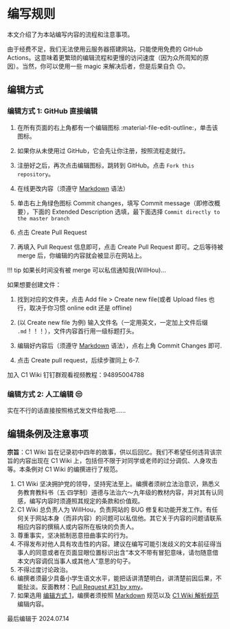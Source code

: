# 编写规则

本文介绍了为本站编写内容的流程和注意事项。

由于经费不足，我们无法使用云服务器搭建网站，只能使用免费的 GitHub Actions。这意味着更繁琐的编辑流程和更慢的访问速度（因为众所周知的原因）。当然，你可以使用一些 magic 来解决后者，但是后果自负 :upside_down_face:。

## 编辑方式

### 编辑方式 1: GitHub 直接编辑

1. 在所有页面的右上角都有一个编辑图标 :material-file-edit-outline:，单击该图标。

2. 如果你从未使用过 GitHub，它会先让你注册，按照流程走就行。

3. 注册好之后，再次点击编辑图标，跳转到 GitHub。点击 `Fork this repository`。

4. 在线更改内容（须遵守 [Markdown](markdown.md) 语法）

5. 单击右上角绿色图标 Commit changes，填写 Commit message（即修改概要），下面的 Extended Description 选填，最下面选择 `Commit directly to the master branch`

6. 点击 Create Pull Request

7. 再填入 Pull Request 信息即可，点击 Create Pull Request 即可。之后等待被 merge 后，你编辑的内容就会被显示在网站上。

!!! tip
    如果长时间没有被 merge 可以私信通知我(WillHou)...

如果想要创建文件：

1. 找到对应的文件夹，点击 Add file > Create new file(或者 Upload files 也行，取决于你习惯 online edit 还是 offline)

2. (以 Create new file 为例) 输入文件名（一定用英文，一定加上文件后缀 `.md`！！！），文件内容首行用一级标题打头。

3. 编辑好内容后（须遵守 [Markdown](markdown.md) 语法），点右上角 Commit Changes 即可.

4. 点击 Create pull request，后续步骤同上 6-7.

加入 C1 Wiki 钉钉群观看视频教程：94895004788

### 编辑方式 2: 人工编辑 :unamused:

实在不行的话直接按照格式发文件给我吧......

## 编辑条例及注意事项

**宗旨**：C1 Wiki 旨在记录初中四年的故事，供以后回忆。我们不希望任何违背该宗旨的内容出现在 C1 Wiki 上，包括但不限于对同学或老师的过分调侃、人身攻击等。本条例对 C1 Wiki 的编撰进行了规范。

1. C1 Wiki 坚决拥护党的领导，坚持宪法至上。编撰者须树立法治意识，熟悉义务教育教科书（五·四学制）道德与法治六～九年级的教材内容，并对其有认同感，编写内容时须遵照其规定的条款和价值观。
2. C1 Wiki 总负责人为 WillHou，负责网站的 BUG 修复和功能开发工作。有任何关于网站本身（而非内容）的问题可以私信他。其它关于内容的问题请联系相应内容的撰稿人或内容所在板块的负责人。
3. 尊重事实，坚决抵制恶意扭曲事实的行为。
4. 不得发布对他人具有攻击性的内容。建议在编写可能引发歧义的文本前征得当事人的同意或者在页面显眼位置标识出含“本文不带有冒犯意味，请勿随意借本文内容调侃当事人或其他人”意思的句子。
5. 不得过度讨论政治。
6. 编撰者须最少具备小学生语文水平，能把话讲清楚明白，讲清楚前因后果，不能扯淡。反面教材：[Pull Request #31 by xmy](https://github.com/WillHouMoe/c1-wiki/pull/31)。
7. 如果选用 [编辑方式 1](https://willhoumoe.github.io/c1-wiki/direction/rules/#1-github)，编撰者须按照 [Markdown](https://willhoumoe.github.io/c1-wiki/direction/markdown/) 规范以及 [C1 Wiki 解析规范]() 编辑内容。

最后编辑于 2024.07.14
